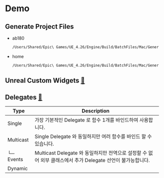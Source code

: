 # Demo

## Generate Project Files

* ab180

    ```zsh
    /Users/Shared/Epic\ Games/UE_4.26/Engine/Build/BatchFiles/Mac/GenerateProjectFiles.sh -project="/Users/ab180/Desktop/ue-custom-web-browser/demo/Demo.uproject"
    ```

* home

    ```zsh
    /Users/Shared/Epic\ Games/UE_4.26/Engine/Build/BatchFiles/Mac/GenerateProjectFiles.sh -project="/Users/pokeum/Git/pokeum/ue-custom-web-browser/demo/Demo.uproject"
    ```

## Unreal Custom Widgets [:link:](https://snorristurluson.github.io/CustomSlateWidgets/)

## Delegates [:link:](https://docs.unrealengine.com/4.27/en-US/ProgrammingAndScripting/ProgrammingWithCPP/UnrealArchitecture/Delegates/)

  | Type | Description |
  |---|---|
  | Single | 가장 기본적인 Delegate 로 함수 1개를 바인드하여 사용합니다. |
  | Multicast | Single Delegate 와 동일하지만 여러 함수를 바인드 할 수 있습니다. |
  | └─ Events | Multicast Delegate 와 동일하지만 전역으로 설정할 수 없어 외부 클래스에서 추가 Delegate 선언이 불가능합니다. |
  | Dynamic | |